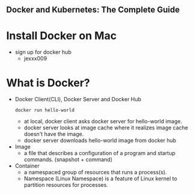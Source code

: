 ## Docker and Kubernetes: The Complete Guide

# Install Docker on Mac
  * sign up for docker hub
    * jexxx009

# What is Docker?
  * Docker Client(CLI), Docker Server and Docker Hub
    ```
    docker run hello-world
    ```
    * at local, docker client asks docker server for hello-world image.
    * docker server looks at image cache where it realizes image cache doesn't have the image.
    * docker server downloads hello-world image from docker hub
  * Image
    * a file that describes a configuration of a program and startup commands. (snapshot + command)
  * Container
    * a namespaced group of resources that runs a process(s).
    * Namespace (Linux Namespace) is a feature of Linux kernel to partition resources for processes.


